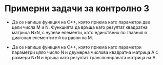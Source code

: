 # Примерни задачи за контролно 3

- Да се напише функция на С++, която приема като параметри две цели числа M и N.
  Функцията да връща като резултат квадратна матрица NxN, с нулеви елементи,
  като единствено по главния й диагонал елементите й са равни на M.

- Да се напише функция на С++, която приема като параметри параметри
  цяло число N и двумерна числова квадратна матрица А с размери NxN
  и връща като резултат транспонираната матрица на А.